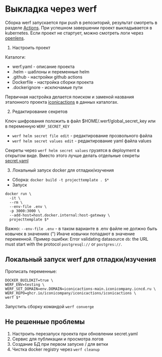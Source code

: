 # Выкладка через werf

Сборка werf запускается при push в репозиторий, результат смотреть в разделе [Actions](https://github.com/iconicompany/projecttemplate/actions). При успешном завершении проект выкладывается в kubernetes.
Если проект не стартует, можно смотреть логи через [openlens](https://github.com/MuhammedKalkan/OpenLens/releases).

1. Настроить проект

Каталоги:

- werf.yaml - описание проекта
- .helm - шаблоны и переменные helm
- .github - настройки github actions
- Dockerfile - настройка сборки проекта
- .dockerignore - исключамые пути

Первичная настройка делается поиском и заменой названия эталонного проекта [iconicactions](https://github.com/iconicompany/iconicactions) в данных каталогах.

2. Редактирование секретов

Ключ шифрования положить в файл $HOME/.werf/global_secret_key или в переменную `WERF_SECRET_KEY`

- `werf helm secret file edit` - редактирование прозвольного файла
- `werf helm secret values edit` - редактирование yaml файла values

Секреты через `werf helm secret values` грузятся в deployment в открытом виде. Вместо этого лучше делать отдельные секреты [secret.yaml](https://github.com/iconicompany/iconicactions/blob/master/.helm/templates/secret.yaml)

3. Локальный запуск docker для отладки/изучения

- Сборка: `docker build -t projecttemplate . $*`
- Запуск

```
docker run \
  -it \
  --rm \
  --env-file .env \
  -p 3000:3000 \
  --add-host=host.docker.internal:host-gateway \
  projecttemplate $*
```

Важно: `--env-file .env` - в таком варианте в .env файле не должно быть ковычек в значениях (")
Иначе ковычки попадают в значение переменной. Пример ошибки:  Error validating datasource `db`: the URL must start with the protocol `postgresql://` or `postgres://`.

## Локальный запуск werf для отладки/изучения

Прописать переменные:

```
DOCKER_BUILDKIT=true \
WERF_ENV=testing \
WERF_SET_DOMAIN=env.DOMAIN=iconicactions-main.iconicompany.icncd.ru \
WERF_REPO=ghcr.io/iconicompany/iconicactions/iconicactions \
werf $*
```

Запустить сборку командой `werf converge`

## Не решенные проблемы

1. Настроить перезапуск проекта при обновлении secret.yaml
2. Сервис для публикации и просмотра логов
3. Создание БД при первом запуске / для ветки
4. Чистка docker registry через `werf cleanup`
